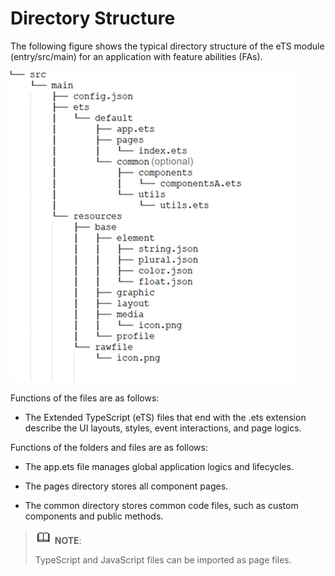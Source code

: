 # Directory Structure


The following figure shows the typical directory structure of the eTS module (entry/src/main) for an application with feature abilities (FAs).


![en-us_image_0000001222967752](figures/en-us_image_0000001222967752.png)


Functions of the files are as follows:


- The Extended TypeScript (eTS) files that end with the .ets extension describe the UI layouts, styles, event interactions, and page logics.


Functions of the folders and files are as follows:


- The app.ets file manages global application logics and lifecycles.

- The pages directory stores all component pages.

- The common directory stores common code files, such as custom components and public methods.


> ![icon-note.gif](public_sys-resources/icon-note.gif) **NOTE**:
>
> TypeScript and JavaScript files can be imported as page files.
